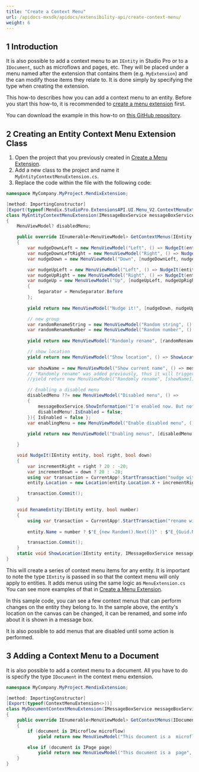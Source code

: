 ```yaml
---
title: "Create a Context Menu"
url: /apidocs-mxsdk/apidocs/extensibility-api/create-context-menu/
weight: 6
---
```


## 1 Introduction

It is also possible to add a context menu to an `IEntity` in Studio Pro or to a `IDocument`, such as microflows and pages, etc. They will be placed under a menu named after the extension that contains them (e.g. `MyExtension`) and the can modify those items they relate to. It is done simply by specifying the type when creating the extension.

This how-to describes how you can add a context menu to an entity. Before you start this how-to, it is recommended to [create a menu extension](/apidocs-mxsdk/apidocs/extensibility-api/create-menu-extension/) first.

You can download the example in this how-to on [this GitHub repository](https://github.com/mendix/ExtensionAPI-Samples).

## 2 Creating an Entity Context Menu Extension Class

1. Open the project that you previously created in [Create a Menu Extension](/apidocs-mxsdk/apidocs/extensibility-api/create-menu-extension/).
2. Add a new class to the project and name it `MyEntityContextMenuExtension.cs`.
3. Replace the code within the file with the following code:

```csharp
namespace MyCompany.MyProject.MendixExtension;

[method: ImportingConstructor]
[Export(typeof(Mendix.StudioPro.ExtensionsAPI.UI.Menu_V2.ContextMenuExtension<>))]
class MyEntityContextMenuExtension(IMessageBoxService messageBoxService) : Mendix.StudioPro.ExtensionsAPI.UI.Menu_V2.ContextMenuExtension<IEntity>
{
    MenuViewModel? disabledMenu;

    public override IEnumerable<MenuViewModel> GetContextMenus(IEntity entity)
    {
        var nudgeDownLeft = new MenuViewModel("Left", () => NudgeIt(entity, right: false, down: true));
        var nudgeDownLeftRight = new MenuViewModel("Right", () => NudgeIt(entity, right: true, down: true) );
        var nudgeDown = new MenuViewModel("Down", [nudgeDownLeft, nudgeDownLeftRight]);

        var nudgeUpLeft = new MenuViewModel("Left", () => NudgeIt(entity, right: false, down: false));
        var nudgeUpRight = new MenuViewModel("Right", () => NudgeIt(entity, right: true, down: false));
        var nudgeUp = new MenuViewModel("Up", [nudgeUpLeft, nudgeUpRight])
        {
            Separator = MenuSeparator.Before
        };
        
        yield return new MenuViewModel("Nudge it!", [nudgeDown, nudgeUp]);

        // new group
        var randomRenameString = new MenuViewModel("Random string", () => RenameEntity(entity, number: false));
        var randomRenameNumber = new MenuViewModel("Random number", () => RenameEntity(entity, number: true));
        
        yield return new MenuViewModel("Randomly rename", [randomRenameString, randomRenameNumber]);

        // show location
        yield return new MenuViewModel("Show location", () => ShowLocation(entity, messageBoxService));
        
        var showName = new MenuViewModel("Show current name", () => messageBoxService.ShowInformation(entity.Name));
        // "Randomly rename" was added previously, thus it will trigger an exception when collected if uncommented
        //yield return new MenuViewModel("Randomly rename", [showName]);

        // Enabling a disabled menu
        disabledMenu ??= new MenuViewModel("Disabled menu", () =>
        {
            messageBoxService.ShowInformation("I'm enabled now. But not for long!");
            disabledMenu!.IsEnabled = false;
        }){ IsEnabled = false };
        var enablingMenu = new MenuViewModel("Enable disabled menu", () => disabledMenu.IsEnabled = true );
        
        yield return new MenuViewModel("Enabling menus", [disabledMenu, enablingMenu]);

    }

    void NudgeIt(IEntity entity, bool right, bool down)
    {
        var incrementRight = right ? 20 : -20;
        var incrementDown = down ? 20 : -20;
        using var transaction = CurrentApp!.StartTransaction("nudge with context menu");
        entity.Location = new Location(entity.Location.X + incrementRight, entity.Location.Y + incrementDown);

        transaction.Commit();
    }

    void RenameEntity(IEntity entity, bool number)
    {
        using var transaction = CurrentApp!.StartTransaction("rename with context menu");
        
        entity.Name = number ? $"E_{new Random().Next()}" : $"E_{Guid.NewGuid().ToString().Replace("-", "")}";

        transaction.Commit();
    }
    static void ShowLocation(IEntity entity, IMessageBoxService messageBoxService) => messageBoxService.ShowInformation($"X: {entity.Location.X}, Y: {entity.Location.Y}");
}
```

This will create a series of context menu items for any entity. It is important to note the type `IEntity` is passed in so that the context menu will only apply to entities.
It adds menus using the same logic as `MenuExtension.cs` You can see more examples of that in [Create a Menu Extension](/apidocs-mxsdk/apidocs/extensibility-api/create-menu-extension/).

In this sample code, you can see a few context menus that can perform changes on the entity they belong to. In the sample above, the entity's location on the canvas can be changed, it can be renamed, and some info about it is shown in a message box. 

It is also possible to add menus that are disabled until some action is performed.

## 3 Adding a Context Menu to a Document

It is also possible to add a context menu to a document. All you have to do is specify the type `IDocument` in the context menu extension.

```csharp
namespace MyCompany.MyProject.MendixExtension;

[method: ImportingConstructor]
[Export(typeof(ContextMenuExtension<>))]
class MyDocumentContextMenuExtension(IMessageBoxService messageBoxService) : ContextMenuExtension<IDocument>
{
    public override IEnumerable<MenuViewModel> GetContextMenus(IDocument document)
    {
        if (document is IMicroflow microflow)
            yield return new MenuViewModel("This document is a  microflow", () => messageBoxService.ShowInformation(microflow.Name));

        else if (document is IPage page)
            yield return new MenuViewModel("This document is a  page", () => messageBoxService.ShowInformation(page.Name));
    }
}
```